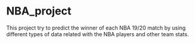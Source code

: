 # NBA_project
This project try to predict the winner of each NBA 19/20 match by using different types of data related with the NBA players and other team stats.
